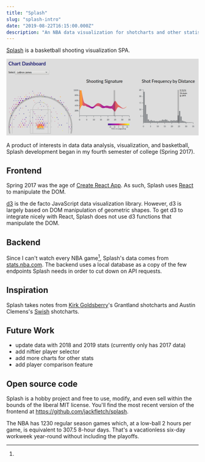 ```yaml
---
title: "Splash"
slug: "splash-intro"
date: "2019-08-22T16:15:00.000Z"
description: "An NBA data visualization for shotcharts and other statistics."
---
```


[Splash](https://splash.jackfletch.com) is a basketball shooting visualization SPA.

![interface](/static/media/splash-intro/interface.png)

A product of interests in data data analysis, visualization, and basketball, Splash development began in my fourth semester of college (Spring 2017).

## Frontend

Spring 2017 was the age of [Create React App](https://create-react-app.dev).
As such, Splash uses [React](https://reactjs.org) to manipulate the DOM.

[d3](https://d3js.org) is the de facto JavaScript data visualization library.
However, d3 is largely based on DOM manipulation of geometric shapes.
To get d3 to integrate nicely with React, Splash does not use d3 functions that manipulate the DOM.

## Backend

Since I can't watch every NBA game[^nba-time], Splash's data comes from [stats.nba.com](https://stats.nba.com).
The backend uses a local database as a copy of the few endpoints Splash needs in order to cut down on API requests.

## Inspiration

Splash takes notes from [Kirk Goldsberry](https://twitter.com/kirkgoldsberry)'s Grantland shotcharts and Austin Clemens's [Swish](http://www.austinclemens.com/shotcharts/) shotcharts.

## Future Work

- update data with 2018 and 2019 stats (currently only has 2017 data)
- add niftier player selector
- add more charts for other stats
- add player comparison feature

## Open source code

Splash is a hobby project and free to use, modify, and even sell within the bounds of the liberal MIT license.
You'll find the most recent version of the frontend at https://github.com/jackfletch/splash.

[^nba-time]:

  The NBA has 1230 regular season games which, at a low-ball 2 hours per game, is equivalent to 307.5 8-hour days.
  That's a vacationless six-day workweek year-round without including the playoffs.
